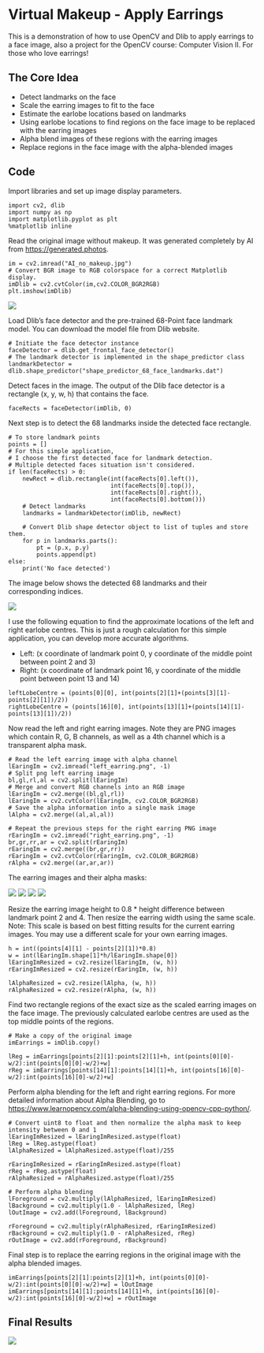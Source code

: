# Virtual Makeup - Apply Earrings

This is a demonstration of how to use OpenCV and Dlib to apply earrings to a face image, also a project for the OpenCV course: Computer Vision II. For those who love earrings!

## The Core Idea

- Detect landmarks on the face
- Scale the earring images to fit to the face
- Estimate the earlobe locations based on landmarks
- Using earlobe locations to find regions on the face image to be replaced with the earring images
- Alpha blend images of these regions with the earring images
- Replace regions in the face image with the alpha-blended images

## Code

Import libraries and set up image display parameters.

```
import cv2, dlib
import numpy as np
import matplotlib.pyplot as plt
%matplotlib inline
```

Read the original image without makeup. It was generated completely by AI from https://generated.photos.

```
im = cv2.imread("AI_no_makeup.jpg")
# Convert BGR image to RGB colorspace for a correct Matplotlib display. 
imDlib = cv2.cvtColor(im,cv2.COLOR_BGR2RGB)
plt.imshow(imDlib)
```
![](/data/images/AI_no_makeup.jpg)

Load Dlib’s face detector and the pre-trained 68-Point face landmark model. You can download the model file from Dlib website.

```
# Initiate the face detector instance
faceDetector = dlib.get_frontal_face_detector()
# The landmark detector is implemented in the shape_predictor class
landmarkDetector = dlib.shape_predictor("shape_predictor_68_face_landmarks.dat")
```

Detect faces in the image. The output of the Dlib face detector is a rectangle (x, y, w, h) that contains the face. 

```
faceRects = faceDetector(imDlib, 0)
```

Next step is to detect the 68 landmarks inside the detected face rectangle. 

```
# To store landmark points
points = []
# For this simple application,
# I choose the first detected face for landmark detection. 
# Multiple detected faces situation isn't considered.
if len(faceRects) > 0:
    newRect = dlib.rectangle(int(faceRects[0].left()),
                             int(faceRects[0].top()),
                             int(faceRects[0].right()),
                             int(faceRects[0].bottom()))
    # Detect landmarks
    landmarks = landmarkDetector(imDlib, newRect)

    # Convert Dlib shape detector object to list of tuples and store them.
    for p in landmarks.parts():
        pt = (p.x, p.y)
        points.append(pt)
else:
    print('No face detected')
```

The image below shows the detected 68 landmarks and their corresponding indices.

![](/data/images/face_with_landmarks.jpg)

I use the following equation to find the approximate locations of the left and right earlobe centres. This is just a rough calculation for this simple application, you can develop more accurate algorithms.

- Left: (x coordinate of landmark point 0, y coordinate of the middle point between point 2 and 3)
- Right: (x coordinate of landmark point 16, y coordinate of the middle point between point 13 and 14)

```
leftLobeCentre = (points[0][0], int(points[2][1]+(points[3][1]-points[2][1])/2))
rightLobeCentre = (points[16][0], int(points[13][1]+(points[14][1]-points[13][1])/2))
```

Now read the left and right earring images. Note they are PNG images which contain R, G, B channels, as well as a 4th channel which is a transparent alpha mask. 

```
# Read the left earring image with alpha channel
lEaringIm = cv2.imread("left_earring.png", -1)
# Split png left earring image
bl,gl,rl,al = cv2.split(lEaringIm)
# Merge and convert RGB channels into an RGB image
lEaringIm = cv2.merge((bl,gl,rl))
lEaringIm = cv2.cvtColor(lEaringIm, cv2.COLOR_BGR2RGB)
# Save the alpha information into a single mask image
lAlpha = cv2.merge((al,al,al))

# Repeat the previous steps for the right earring PNG image
rEaringIm = cv2.imread("right_earring.png", -1)
br,gr,rr,ar = cv2.split(rEaringIm)
rEaringIm = cv2.merge((br,gr,rr))
rEaringIm = cv2.cvtColor(rEaringIm, cv2.COLOR_BGR2RGB)
rAlpha = cv2.merge((ar,ar,ar))
```

The earring images and their alpha masks:

![](/data/images/left_earring.png)  ![](/data/images/left_earring_alpha.jpg) ![](/data/images/right_earring.png)  ![](/data/images/right_earring_alpha.jpg)    

Resize the earring image height to 0.8 * height difference between landmark point 2 and 4. Then resize the earring width using the same scale. Note: This scale is based on best fitting results for the current earring images. You may use a different scale for your own earring images.

```
h = int((points[4][1] - points[2][1])*0.8)
w = int(lEaringIm.shape[1]*h/lEaringIm.shape[0])
lEaringImResized = cv2.resize(lEaringIm, (w, h))
rEaringImResized = cv2.resize(rEaringIm, (w, h))

lAlphaResized = cv2.resize(lAlpha, (w, h))
rAlphaResized = cv2.resize(rAlpha, (w, h))
```

Find two rectangle regions of the exact size as the scaled earring images on the face image. The previously calculated earlobe centres are used as the top middle points of the regions.

```
# Make a copy of the original image
imEarrings = imDlib.copy()

lReg = imEarrings[points[2][1]:points[2][1]+h, int(points[0][0]-w/2):int(points[0][0]-w/2)+w]
rReg = imEarrings[points[14][1]:points[14][1]+h, int(points[16][0]-w/2):int(points[16][0]-w/2)+w]
```

Perform alpha blending for the left and right earring regions. For more detailed information about Alpha Blending, go to https://www.learnopencv.com/alpha-blending-using-opencv-cpp-python/.

```
# Convert uint8 to float and then normalize the alpha mask to keep intensity between 0 and 1
lEaringImResized = lEaringImResized.astype(float)
lReg = lReg.astype(float)
lAlphaResized = lAlphaResized.astype(float)/255

rEaringImResized = rEaringImResized.astype(float)
rReg = rReg.astype(float)
rAlphaResized = rAlphaResized.astype(float)/255

# Perform alpha blending
lForeground = cv2.multiply(lAlphaResized, lEaringImResized)
lBackground = cv2.multiply(1.0 - lAlphaResized, lReg)
lOutImage = cv2.add(lForeground, lBackground)

rForeground = cv2.multiply(rAlphaResized, rEaringImResized)
rBackground = cv2.multiply(1.0 - rAlphaResized, rReg)
rOutImage = cv2.add(rForeground, rBackground)
```

Final step is to replace the earring regions in the original image with the alpha blended images.

```
imEarrings[points[2][1]:points[2][1]+h, int(points[0][0]-w/2):int(points[0][0]-w/2)+w] = lOutImage
imEarrings[points[14][1]:points[14][1]+h, int(points[16][0]-w/2):int(points[16][0]-w/2)+w] = rOutImage
```

## Final Results

![](/data/images/face_with_earrings.jpg)
